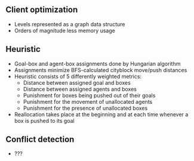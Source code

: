 ## Client optimization
- Levels represented as a graph data structure
- Orders of magnitude less memory usage

## Heuristic
- Goal-box and agent-box assignments done by Hungarian algorithm
- Assignments minimize BFS-calculated cityblock move/push distances
- Heuristic consists of 5 differently weighted metrics:
  - Distance between assigned goal and boxes
  - Distance between assigned agents and boxes
  - Punishment for boxes being pushed out of their goals
  - Punishment for the movement of unallocated agents
  - Punishment for the presence of unallocated boxes
- Reallocation takes place at the beginning and at each time whenever a box is pushed to its goal

## Conflict detection
- ???